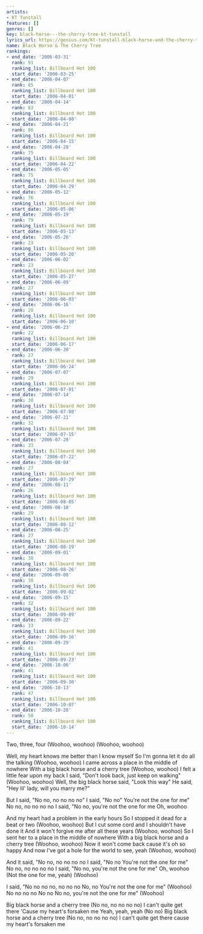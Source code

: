 ```yaml
---
artists:
- KT Tunstall
features: []
genres: []
key: black-horse---the-cherry-tree-kt-tunstall
lyrics_url: https://genius.com/Kt-tunstall-black-horse-and-the-cherry-tree-lyrics
name: Black Horse & The Cherry Tree
rankings:
- end_date: '2006-03-31'
  rank: 91
  ranking_list: Billboard Hot 100
  start_date: '2006-03-25'
- end_date: '2006-04-07'
  rank: 85
  ranking_list: Billboard Hot 100
  start_date: '2006-04-01'
- end_date: '2006-04-14'
  rank: 83
  ranking_list: Billboard Hot 100
  start_date: '2006-04-08'
- end_date: '2006-04-21'
  rank: 86
  ranking_list: Billboard Hot 100
  start_date: '2006-04-15'
- end_date: '2006-04-28'
  rank: 75
  ranking_list: Billboard Hot 100
  start_date: '2006-04-22'
- end_date: '2006-05-05'
  rank: 75
  ranking_list: Billboard Hot 100
  start_date: '2006-04-29'
- end_date: '2006-05-12'
  rank: 76
  ranking_list: Billboard Hot 100
  start_date: '2006-05-06'
- end_date: '2006-05-19'
  rank: 79
  ranking_list: Billboard Hot 100
  start_date: '2006-05-13'
- end_date: '2006-05-26'
  rank: 23
  ranking_list: Billboard Hot 100
  start_date: '2006-05-20'
- end_date: '2006-06-02'
  rank: 23
  ranking_list: Billboard Hot 100
  start_date: '2006-05-27'
- end_date: '2006-06-09'
  rank: 27
  ranking_list: Billboard Hot 100
  start_date: '2006-06-03'
- end_date: '2006-06-16'
  rank: 20
  ranking_list: Billboard Hot 100
  start_date: '2006-06-10'
- end_date: '2006-06-23'
  rank: 22
  ranking_list: Billboard Hot 100
  start_date: '2006-06-17'
- end_date: '2006-06-30'
  rank: 27
  ranking_list: Billboard Hot 100
  start_date: '2006-06-24'
- end_date: '2006-07-07'
  rank: 29
  ranking_list: Billboard Hot 100
  start_date: '2006-07-01'
- end_date: '2006-07-14'
  rank: 30
  ranking_list: Billboard Hot 100
  start_date: '2006-07-08'
- end_date: '2006-07-21'
  rank: 32
  ranking_list: Billboard Hot 100
  start_date: '2006-07-15'
- end_date: '2006-07-28'
  rank: 33
  ranking_list: Billboard Hot 100
  start_date: '2006-07-22'
- end_date: '2006-08-04'
  rank: 27
  ranking_list: Billboard Hot 100
  start_date: '2006-07-29'
- end_date: '2006-08-11'
  rank: 26
  ranking_list: Billboard Hot 100
  start_date: '2006-08-05'
- end_date: '2006-08-18'
  rank: 29
  ranking_list: Billboard Hot 100
  start_date: '2006-08-12'
- end_date: '2006-08-25'
  rank: 27
  ranking_list: Billboard Hot 100
  start_date: '2006-08-19'
- end_date: '2006-09-01'
  rank: 30
  ranking_list: Billboard Hot 100
  start_date: '2006-08-26'
- end_date: '2006-09-08'
  rank: 30
  ranking_list: Billboard Hot 100
  start_date: '2006-09-02'
- end_date: '2006-09-15'
  rank: 32
  ranking_list: Billboard Hot 100
  start_date: '2006-09-09'
- end_date: '2006-09-22'
  rank: 33
  ranking_list: Billboard Hot 100
  start_date: '2006-09-16'
- end_date: '2006-09-29'
  rank: 41
  ranking_list: Billboard Hot 100
  start_date: '2006-09-23'
- end_date: '2006-10-06'
  rank: 41
  ranking_list: Billboard Hot 100
  start_date: '2006-09-30'
- end_date: '2006-10-13'
  rank: 47
  ranking_list: Billboard Hot 100
  start_date: '2006-10-07'
- end_date: '2006-10-20'
  rank: 50
  ranking_list: Billboard Hot 100
  start_date: '2006-10-14'
---
```

Two, three, four
(Woohoo, woohoo)
(Woohoo, woohoo)


Well, my heart knows me better than I know myself
So I'm gonna let it do all the talking
(Woohoo, woohoo)
I came across a place in the middle of nowhere
With a big black horse and a cherry tree
(Woohoo, woohoo)
I felt a little fear upon my back
I said, "Don't look back, just keep on walking"
(Woohoo, woohoo)
Well, the big black horse said, "Look this way"
He said, "Hey lil' lady, will you marry me?"


But I said, "No no, no no no no"
I said, "No no"
You're not the one for me"
No no, no no no no
I said, "No no, you're not the one for me
Oh, woohoo


And my heart had a problem in the early hours
So I stopped it dead for a beat or two
(Woohoo, woohoo)
But I cut some cord and I shouldn't have done it
And it won't forgive me after all these years
(Woohoo, woohoo)
So I sent her to a place in the middle of nowhere
With a big black horse and a cherry tree
(Woohoo, woohoo)
Now it won't come back cause it's oh so happy
And now I've got a hole for the world to see, yeah
(Woohoo, woohoo)


And it said, "No no, no no no no
I said, "No no
You're not the one for me"
No no, no no no no
I said, "No no, you're not the one for me"
Oh, woohoo
(Not the one for me, yeah)
(Woohoo)


I said, "No no no no, no no no
No, no
You're not the one for me" (Woohoo)
No no no no
No no
No no, you're not the one for me"
(Woohoo)


Big black horse and a cherry tree
(No no, no no no no)
I can't quite get there
'Cause my heart's forsaken me
Yeah, yeah, yeah (No no)
Big black horse and a cherry tree (No no, no no no no)
I can't quite get there cause my heart's forsaken me
